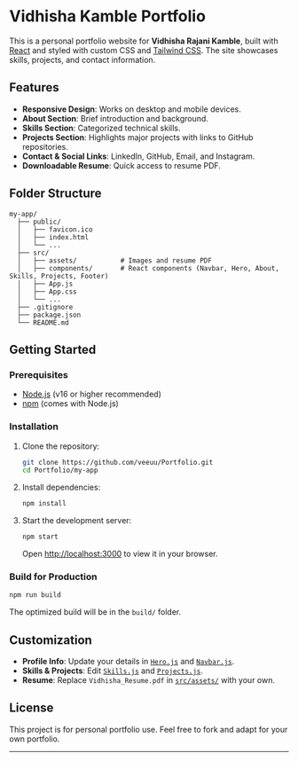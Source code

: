 # Vidhisha Kamble Portfolio

This is a personal portfolio website for **Vidhisha Rajani Kamble**, built with [React](https://react.dev/) and styled with custom CSS and [Tailwind CSS](https://tailwindcss.com/). The site showcases skills, projects, and contact information.

## Features

- **Responsive Design**: Works on desktop and mobile devices.
- **About Section**: Brief introduction and background.
- **Skills Section**: Categorized technical skills.
- **Projects Section**: Highlights major projects with links to GitHub repositories.
- **Contact & Social Links**: LinkedIn, GitHub, Email, and Instagram.
- **Downloadable Resume**: Quick access to resume PDF.

## Folder Structure

```
my-app/
  ├── public/
  │   ├── favicon.ico
  │   ├── index.html
  │   └── ...
  ├── src/
  │   ├── assets/           # Images and resume PDF
  │   ├── components/       # React components (Navbar, Hero, About, Skills, Projects, Footer)
  │   ├── App.js
  │   ├── App.css
  │   └── ...
  ├── .gitignore
  ├── package.json
  └── README.md
```

## Getting Started

### Prerequisites

- [Node.js](https://nodejs.org/) (v16 or higher recommended)
- [npm](https://www.npmjs.com/) (comes with Node.js)

### Installation

1. Clone the repository:
   ```sh
   git clone https://github.com/veeuu/Portfolio.git
   cd Portfolio/my-app
   ```

2. Install dependencies:
   ```sh
   npm install
   ```

3. Start the development server:
   ```sh
   npm start
   ```
   Open [http://localhost:3000](http://localhost:3000) to view it in your browser.

### Build for Production

```sh
npm run build
```
The optimized build will be in the `build/` folder.

## Customization

- **Profile Info**: Update your details in [`Hero.js`](src/components/Hero.js) and [`Navbar.js`](src/components/Navbar.js).
- **Skills & Projects**: Edit [`Skills.js`](src/components/Skills.js) and [`Projects.js`](src/components/Projects.js).
- **Resume**: Replace `Vidhisha_Resume.pdf` in [`src/assets/`](src/assets/) with your own.

## License

This project is for personal portfolio use. Feel free to fork and adapt for your own portfolio.

---